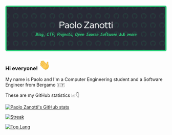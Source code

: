 ![Header Banner](assets/github-header-1.png)

### Hi everyone! <img src="assets/Hi.gif" alt="👋" width="35"/>
My name is Paolo and I'm a Computer Engineering student and a Software Engineer from Bergamo 🇮🇹

<!--- 🔭 I’m currently working on ...
- 🌱 I’m currently learning ...
- 👯 I’m looking to collaborate on ...
- 🤔 I’m looking for help with ...
- 💬 Ask me about ...
- 📫 How to reach me: ...
- 😄 Pronouns: ...
- ⚡ Fun fact: ...-->

These are my GitHub statistics 📈👇

[![Paolo Zanotti's GitHub stats](https://github-readme-stats.vercel.app/api?username=zanottipaolo&show_icons=true&theme=vue-dark)](https://github.com/anuraghazra/github-readme-stats)

[![Streak](https://github-readme-streak-stats.herokuapp.com/?user=zanottipaolo&theme=vue-dark)](https://github.com/denvercoder1/github-readme-streak-stats)

[![Top Lang](https://github-readme-stats.vercel.app/api/top-langs/?username=zanottipaolo&layout=compact&theme=vue-dark&langs_count=6)](https://github.com/anuraghazra/github-readme-stats)

<!--![Visit](https://visitor-badge.glitch.me/badge?page_id=zanottipaolo.zanottipaolo)
![Visitor Count](https://profile-counter.glitch.me/zanottipaolo/count.svg)-->
